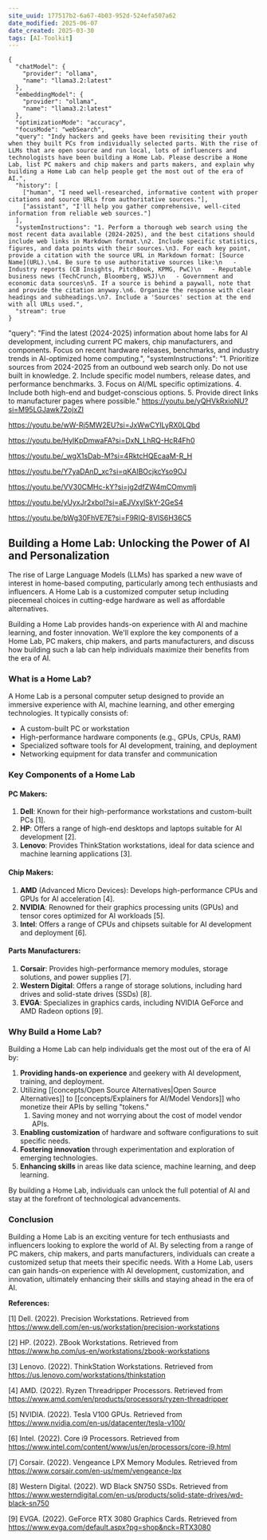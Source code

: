 ```yaml
---
site_uuid: 177517b2-6a67-4b03-952d-524efa507a62
date_modified: 2025-06-07
date_created: 2025-03-30
tags: [AI-Toolkit]
---
```



```requestjson--perplexica
{
  "chatModel": {
    "provider": "ollama",
    "name": "llama3.2:latest"
  },
  "embeddingModel": {
    "provider": "ollama",
    "name": "llama3.2:latest"
  },
  "optimizationMode": "accuracy",
  "focusMode": "webSearch",
  "query": "Indy hackers and geeks have been revisiting their youth when they built PCs from individually selected parts. With the rise of LLMs that are open source and run local, lots of influencers and technologists have been building a Home Lab. Please describe a Home Lab, list PC makers and chip makers and parts makers, and explain why building a Home Lab can help people get the most out of the era of AI.",
  "history": [
    ["human", "I need well-researched, informative content with proper citations and source URLs from authoritative sources."],
    ["assistant", "I'll help you gather comprehensive, well-cited information from reliable web sources."]
  ],
  "systemInstructions": "1. Perform a thorough web search using the most recent data available (2024-2025), and the best citations should include web links in Markdown format.\n2. Include specific statistics, figures, and data points with their sources.\n3. For each key point, provide a citation with the source URL in Markdown format: [Source Name](URL).\n4. Be sure to use authoritative sources like:\n   - Industry reports (CB Insights, PitchBook, KPMG, PwC)\n   - Reputable business news (TechCrunch, Bloomberg, WSJ)\n   - Government and economic data sources\n5. If a source is behind a paywall, note that and provide the citation anyway.\n6. Organize the response with clear headings and subheadings.\n7. Include a 'Sources' section at the end with all URLs used.",
  "stream": true
}
```


"query": "Find the latest (2024-2025) information about home labs for AI development, including current PC makers, chip manufacturers, and components. Focus on recent hardware releases, benchmarks, and industry trends in AI-optimized home computing.",
"systemInstructions": "1. Prioritize sources from 2024-2025 from an outbound web search only. Do not use built in knowledge. 2. Include specific model numbers, release dates, and performance benchmarks. 3. Focus on AI/ML specific optimizations. 4. Include both high-end and budget-conscious options. 5. Provide direct links to manufacturer pages where possible."
https://youtu.be/yQHVkRxioNU?si=M95LGJawk72ojxZI

https://youtu.be/wW-Rj5MW2EU?si=JxWwCYlLyRX0LQbd

https://youtu.be/HylKpDmwaFA?si=DxN_LhRQ-HcR4Fh0

https://youtu.be/_wgX1sDab-M?si=4RktcHQEcaaM-R_H

https://youtu.be/Y7yaDAnD_xc?si=qKAIBOcjkcYso9OJ

https://youtu.be/VV30CMHc-kY?si=jg2dfZW4mCOmvmlj

https://youtu.be/yUyxJr2xboI?si=aEJVxylSkY-2GeS4

https://youtu.be/bWg30FhVE7E?si=F9RIQ-8VlS6H36C5
## Building a Home Lab: Unlocking the Power of AI and Personalization

The rise of Large Language Models (LLMs) has sparked a new wave of interest in home-based computing, particularly among tech enthusiasts and influencers. A Home Lab is a customized computer setup including piecemeal choices in cutting-edge hardware as well as affordable alternatives. 

Building a Home Lab provides hands-on experience with AI and machine learning, and foster innovation. We'll explore the key components of a Home Lab, PC makers, chip makers, and parts manufacturers, and discuss how building such a lab can help individuals maximize their benefits from the era of AI.

### What is a Home Lab?

A Home Lab is a personal computer setup designed to provide an immersive experience with AI, machine learning, and other emerging technologies. It typically consists of:

* A custom-built PC or workstation
* High-performance hardware components (e.g., GPUs, CPUs, RAM)
* Specialized software tools for AI development, training, and deployment
* Networking equipment for data transfer and communication

### Key Components of a Home Lab

#### PC Makers:

1. **Dell**: Known for their high-performance workstations and custom-built PCs [1].
2. **HP**: Offers a range of high-end desktops and laptops suitable for AI development [2].
3. **Lenovo**: Provides ThinkStation workstations, ideal for data science and machine learning applications [3].

#### Chip Makers:

1. **AMD** (Advanced Micro Devices): Develops high-performance CPUs and GPUs for AI acceleration [4].
2. **NVIDIA**: Renowned for their graphics processing units (GPUs) and tensor cores optimized for AI workloads [5].
3. **Intel**: Offers a range of CPUs and chipsets suitable for AI development and deployment [6].

#### Parts Manufacturers:

1. **Corsair**: Provides high-performance memory modules, storage solutions, and power supplies [7].
2. **Western Digital**: Offers a range of storage solutions, including hard drives and solid-state drives (SSDs) [8].
3. **EVGA**: Specializes in graphics cards, including NVIDIA GeForce and AMD Radeon options [9].

### Why Build a Home Lab?

Building a Home Lab can help individuals get the most out of the era of AI by:

1. **Providing hands-on experience** and geekery with AI development, training, and deployment.
2. Utilizing [[concepts/Open Source Alternatives|Open Source Alternatives]] to [[concepts/Explainers for AI/Model Vendors]] who monetize their APIs by selling "tokens."
	1. Saving money and not worrying about the cost of model vendor APIs. 
3. **Enabling customization** of hardware and software configurations to suit specific needs.
4. **Fostering innovation** through experimentation and exploration of emerging technologies.
5. **Enhancing skills** in areas like data science, machine learning, and deep learning.

By building a Home Lab, individuals can unlock the full potential of AI and stay at the forefront of technological advancements.

### Conclusion

Building a Home Lab is an exciting venture for tech enthusiasts and influencers looking to explore the world of AI. By selecting from a range of PC makers, chip makers, and parts manufacturers, individuals can create a customized setup that meets their specific needs. With a Home Lab, users can gain hands-on experience with AI development, customization, and innovation, ultimately enhancing their skills and staying ahead in the era of AI.

**References:**

[1] Dell. (2022). Precision Workstations. Retrieved from <https://www.dell.com/en-us/workstation/precision-workstations>

[2] HP. (2022). ZBook Workstations. Retrieved from <https://www.hp.com/us-en/workstations/zbook-workstations>

[3] Lenovo. (2022). ThinkStation Workstations. Retrieved from <https://us.lenovo.com/workstations/thinkstation>

[4] AMD. (2022). Ryzen Threadripper Processors. Retrieved from <https://www.amd.com/en/products/processors/ryzen-threadripper>

[5] NVIDIA. (2022). Tesla V100 GPUs. Retrieved from <https://www.nvidia.com/en-us/datacenter/tesla-v100/>

[6] Intel. (2022). Core i9 Processors. Retrieved from <https://www.intel.com/content/www/us/en/processors/core-i9.html>

[7] Corsair. (2022). Vengeance LPX Memory Modules. Retrieved from <https://www.corsair.com/en-us/mem/vengeance-lpx>

[8] Western Digital. (2022). WD Black SN750 SSDs. Retrieved from <https://www.westerndigital.com/en-us/products/solid-state-drives/wd-black-sn750>

[9] EVGA. (2022). GeForce RTX 3080 Graphics Cards. Retrieved from <https://www.evga.com/default.aspx?pg=shop&nck=RTX3080>